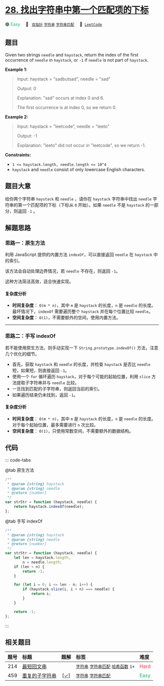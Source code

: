 # [28. 找出字符串中第一个匹配项的下标](https://leetcode.com/problems/find-the-index-of-the-first-occurrence-in-a-string)

🟢 <font color=#15bd66>Easy</font>&emsp; 🔖&ensp; [`双指针`](/tag/two-pointers.md) [`字符串`](/tag/string.md) [`字符串匹配`](/tag/string-matching.md)&emsp; 🔗&ensp;[`LeetCode`](https://leetcode.com/problems/find-the-index-of-the-first-occurrence-in-a-string)

## 题目

Given two strings `needle` and `haystack`, return the index of the first
occurrence of `needle` in `haystack`, or `-1` if `needle` is not part of
`haystack`.

**Example 1:**

> Input: haystack = "sadbutsad", needle = "sad"
>
> Output: 0
>
> Explanation: "sad" occurs at index 0 and 6.
>
> The first occurrence is at index 0, so we return 0.

**Example 2:**

> Input: haystack = "leetcode", needle = "leeto"
>
> Output: -1
>
> Explanation: "leeto" did not occur in "leetcode", so we return -1.

**Constraints:**

- `1 <= haystack.length, needle.length <= 10^4`
- `haystack` and `needle` consist of only lowercase English characters.

## 题目大意

给你两个字符串 `haystack` 和 `needle` ，请你在 `haystack` 字符串中找出 `needle` 字符串的第一个匹配项的下标（下标从 `0` 开始）。如果 `needle` 不是 `haystack` 的一部分，则返回 `-1` 。

## 解题思路

### 思路一：原生方法

利用 JavaScript 提供的内置方法 `indexOf`，可以直接返回 `needle` 在 `haystack` 中的索引。

该方法会自动处理边界情况，若 `needle` 不存在，则返回 `-1`。

这种方法简洁高效，适合快速实现。

#### 复杂度分析

- **时间复杂度**： `O(m * n)`，其中 `m` 是 `haystack` 的长度，`n` 是 `needle` 的长度。最坏情况下，`indexOf` 需要遍历整个 `haystack` 并在每个位置比较 `needle`。
- **空间复杂度**： `O(1)`，不需要额外的空间，使用内置方法。

---

### 思路二：手写 indexOf

若不能使用原生方法，则手动实现一下 `String.prototype.indexOf()` 方法，注意几个优化的细节。

- 首先，获取 `haystack` 和 `needle` 的长度，并检查 `haystack` 是否比 `needle` 短，如果短，则直接返回 `-1`。
- 使用一个 `for` 循环遍历 `haystack`，对于每个可能的起始位置，利用 `slice` 方法提取子字符串并与 `needle` 比较。
- 一旦找到匹配的子字符串，则返回当前的索引。
- 如果遍历结束仍未找到，返回 `-1`。

#### 复杂度分析

- **时间复杂度**： `O(m * n)`，其中 `m` 是 `haystack` 的长度，`n` 是 `needle` 的长度。对于每个起始位置，最多需要进行 `n` 次比较。
- **空间复杂度**： `O(1)`，只使用常数空间，不需要额外的数据结构。

## 代码

::: code-tabs

@tab 原生方法

```javascript
/**
 * @param {string} haystack
 * @param {string} needle
 * @return {number}
 */
var strStr = function (haystack, needle) {
	return haystack.indexOf(needle);
};
```

@tab 手写 indexOf

```javascript
/**
 * @param {string} haystack
 * @param {string} needle
 * @return {number}
 */
var strStr = function (haystack, needle) {
	let len = haystack.length,
		n = needle.length;
	if (len < n) {
		return -1;
	}

	for (let i = 0; i <= len - n; i++) {
		if (haystack.slice(i, i + n) === needle) {
			return i;
		}
	}

	return -1;
};
```

:::

## 相关题目

<!-- prettier-ignore -->
| 题号 | 标题 | 题解 | 标签 | 难度 |
| :------: | :------ | :------: | :------ | :------ |
| 214 | [最短回文串](https://leetcode.com/problems/shortest-palindrome) |  |  [`字符串`](/tag/string.md) [`字符串匹配`](/tag/string-matching.md) [`哈希函数`](/tag/hash-function.md) `1+` | <font color=#ff334b>Hard</font> |
| 459 | [重复的子字符串](https://leetcode.com/problems/repeated-substring-pattern) | [[✓]](/problem/0459.md) |  [`字符串`](/tag/string.md) [`字符串匹配`](/tag/string-matching.md) | <font color=#15bd66>Easy</font> |
